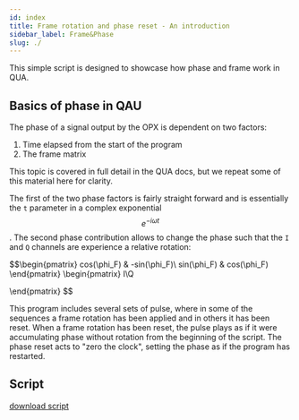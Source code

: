 ```yaml
---
id: index
title: Frame rotation and phase reset - An introduction 
sidebar_label: Frame&Phase
slug: ./
---
```


This simple script is designed to showcase how phase and frame work in QUA.

## Basics of phase in QAU

The phase of a signal output by the OPX is dependent on two factors: 

1. Time elapsed from the start of the program
2. The frame matrix

This topic is covered in full detail in the QUA docs, but we repeat some of this material here
for clarity. 

The first of the two phase factors is fairly straight forward and is essentially the `t` parameter 
in a complex exponential $$e^{-i\omega t}$$. The second phase contribution allows to 
change the phase such that the `I` and `Q` channels are experience a relative rotation:

$$\begin{pmatrix}
cos(\phi_F) & -sin(\phi_F)\\ 
sin(\phi_F) & cos(\phi_F)
\end{pmatrix} \begin{pmatrix}
I\\Q 

\end{pmatrix}
$$

This program includes several sets of pulse, where in some of the sequences a frame rotation has
been applied and in others it has been reset. When a frame rotation has been reset, 
the pulse plays as if it were accumulating phase without rotation from the beginning of the script. 
The phase reset acts to "zero the clock", setting the phase as if the program has restarted. 

## Script 

[download script](reset_phase_demo.py)
 